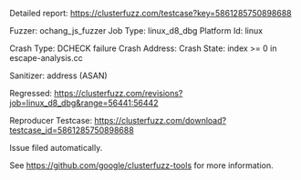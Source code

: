 Detailed report: https://clusterfuzz.com/testcase?key=5861285750898688

Fuzzer: ochang_js_fuzzer
Job Type: linux_d8_dbg
Platform Id: linux

Crash Type: DCHECK failure
Crash Address: 
Crash State:
  index >= 0 in escape-analysis.cc
  
Sanitizer: address (ASAN)

Regressed: https://clusterfuzz.com/revisions?job=linux_d8_dbg&range=56441:56442

Reproducer Testcase: https://clusterfuzz.com/download?testcase_id=5861285750898688

Issue filed automatically.

See https://github.com/google/clusterfuzz-tools for more information.
